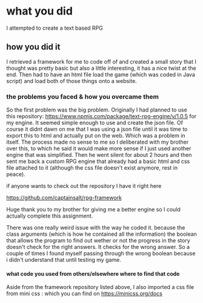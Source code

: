 # what you did
I attempted to create a text based RPG
## how you did it
I retrieved a framework for me to code off of and created a small story that I thought was pretty basic but also a little interesting, it has a nice twist at the end. Then had to have an html file load the game (which was coded in Java script) and load both of those things onto a website.
###    the problems you faced & how you overcame them
So the first problem was the big problem. Originally I had planned to use this repository: https://www.npmjs.com/package/text-rpg-engine/v/1.0.5 for my engine. It seemed simple enough to use and create the json file. Of course it didnt dawn on me that I was using a json file until it was time to export this to html and actually put on the web. Which was a problem in itself. The process made no sense to me so I deliberated with my brother over this, to which he said it would make more sense if I just used another engine that was simplified. Then he went silent for about 2 hours and then sent me back a custom RPG engine that already had a basic html and css file attached to it (although the css file doesn't exist anymore, rest in peace).

if anyone wants to check out the repository I have it right here

https://github.com/captainsalt/rpg-framework

Huge thank you to my brother for giving me a better engine so I could actually complete this assignment.

There was one really weird issue with the way he coded it. because the class arguments (which is how he contained all the information) the boolean that allows the program to find out wether or not the progress in the story doesn't check for the right answers. It checks for the wrong answer. So a couple of times I found myself passing through the wrong boolean because i didn't understand that until testing my game.

#### what code you used from others/elsewhere where to find that code
Aside from the framework repository listed above, I also imported a css file from mini css : <link rel="stylesheet" href="https://cdn.rawgit.com/Chalarangelo/mini.css/v3.0.1/dist/mini-default.min.css">
 which you can find on https://minicss.org/docs
